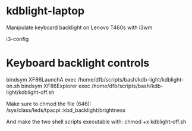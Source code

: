 # kdblight-laptop
Manipulate keyboard backlight on Lenovo T460s with i3wm

i3-config
# Keyboard backlight controls
 bindsym XF86LaunchA exec /home/dfb/scripts/bash/kdb-light/kdblight-on.sh
 bindsym XF86Explorer exec /home/dfb/scripts/bash/kdb-light/kdblight-off.sh

Make sure to chmod the file (646):
  /sys/class/leds/tpacpi\:\:kbd_backlight/brightness

And make the two shell scripts executable with:
 chmod +x kdblight-off.sh
 
